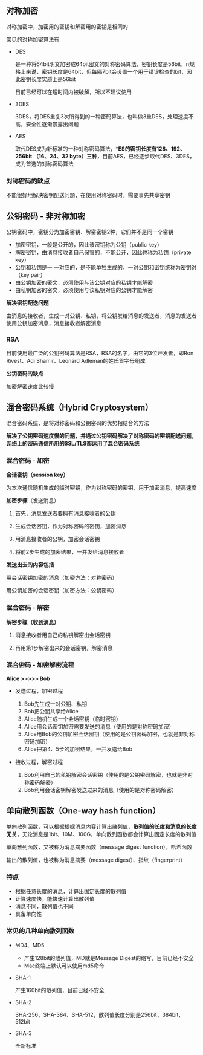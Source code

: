 ## 对称加密

对称加密中，加密用的密钥和解密用的密钥是相同的

常见的对称加密算法有	

- DES

  是一种将64bit明文加密成64bit密文的对称密码算法，密钥长度是56bit，n规格上来说，密钥长度是64bit，但每隔7bit会设置一个用于错误检查的bit，因此密钥长度实质上是56bit

  目前已经可以在短时间内被破解，所以不建议使用

- 3DES

  3DES，将DES重复3次所得到的一种密码算法，也叫做3重DES，处理速度不高，安全性逐渐暴露出问题

  

- AES

  取代DES成为新标准的一种对称密码算法，***ES的密钥长度有128、192、256bit （16、24、32 byte）三种**，目前AES，已经逐步取代DES、3DES，成为首选的对称密码算法

### 对称密码的缺点

不能很好地解决密钥配送问题，在使用对称密码时，需要事先共享密钥

## 公钥密码 - 非对称加密

公钥密码中，密钥分为加密密钥、解密密钥2种，它们并不是同一个密钥

- 加密密钥，一般是公开的，因此该密钥称为公钥（public key）
- 解密密钥，由消息接收者自己保管的，不能公开，因此也称为私钥（private key）
- 公钥和私钥是一 一对应的，是不能单独生成的，一对公钥和密钥统称为密钥对（key pair）
- 由公钥加密的密文，必须使用与该公钥对应的私钥才能解密
- 由私钥加密的密文，必须使用与该私钥对应的公钥才能解密

**解决密钥配送问题**

由消息的接收者，生成一对公钥、私钥，将公钥发给消息的发送者，消息的发送者使用公钥加密消息，消息接收者解密消息

### **RSA**

目前使用最广泛的公钥密码算法是RSA，RSA的名字，由它的3位开发者，即Ron Rivest、Adi Shamir、Leonard Adleman的姓氏首字母组成

**公钥密码的缺点**

加密解密速度比较慢

## 混合密码系统（Hybrid Cryptosystem）

混合密码系统，是将对称密码和公钥密码的优势相结合的方法

**解决了公钥密码速度慢的问题，并通过公钥密码解决了对称密码的密钥配送问题，网络上的密码通信所用的SSL/TLS都运用了混合密码系统**

### 混合密码 - 加密

**会话密钥（session key）**

为本次通信随机生成的临时密钥，作为对称密码的密钥，用于加密消息，提高速度

**加密步骤**（发送消息）

1. 首先，消息发送者要拥有消息接收者的公钥

2. 生成会话密钥，作为对称密码的密钥，加密消息

3. 用消息接收者的公钥，加密会话密钥

4. 将前2步生成的加密结果，一并发给消息接收者

**发送出去的内容包括**

用会话密钥加密的消息（加密方法：对称密码）

用公钥加密的会话密钥（加密方法：公钥密码）

### 混合密码 - 解密

**解密步骤（收到消息）**

1. 消息接收者用自己的私钥解密出会话密钥

2. 再用第1步解密出来的会话密钥，解密消息

### 混合密码 - 加密解密流程

**Alice >>>>> Bob**

- 发送过程，加密过程
  1. Bob先生成一对公钥、私钥
  2. Bob把公钥共享给Alice
  3. Alice随机生成一个会话密钥（临时密钥）
  4. Alice用会话密钥加密需要发送的消息（使用的是对称密码加密）
  5. Alice用Bob的公钥加密会话密钥（使用的是公钥密码加密，也就是非对称密码加密）
  6. Alice把第4、5步的加密结果，一并发送给Bob

- 接收过程，解密过程
  1. Bob利用自己的私钥解密会话密钥（使用的是公钥密码解密，也就是非对称密码解密）
  2. Bob利用会话密钥解密发送过来的消息（使用的是对称密码解密）

## 单向散列函数（One-way **hash** function）

单向散列函数，可以根据根据消息内容计算出散列值，**散列值的长度和消息的长度无关**，无论消息是1bit、10M、100G，单向散列函数都会计算出固定长度的散列值

单向散列函数，又被称为消息摘要函数（message digest function），哈希函数

输出的散列值，也被称为消息摘要（message digest）、指纹（fingerprint）

### 特点

- 根据任意长度的消息，计算出固定长度的散列值
- 计算速度快，能快速计算出散列值
- 消息不同，散列值也不同
- 具备单向性

### 常见的几种单向散列函数

- MD4、MD5

  - 产生128bit的散列值，MD就是Message Digest的缩写，目前已经不安全
  - Mac终端上默认可以使用md5命令

- SHA-1

  产生160bit的散列值，目前已经不安全

- SHA-2

  SHA-256、SHA-384、SHA-512，散列值长度分别是256bit、384bit、512bit

- SHA-3

  全新标准













